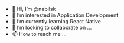 - 👋 Hi, I’m @nabilsk
- 👀 I’m interested in Application Development
- 🌱 I’m currently learning React Native
- 💞️ I’m looking to collaborate on ...
- 📫 How to reach me ...

<!---
nabilsk/nabilsk is a ✨ special ✨ repository because its `README.md` (this file) appears on your GitHub profile.
You can click the Preview link to take a look at your changes.
--->
